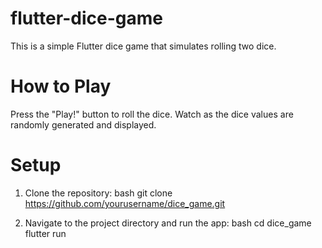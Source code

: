 # flutter-dice-game

This is a simple Flutter dice game that simulates rolling two dice.

# How to Play
Press the "Play!" button to roll the dice.
Watch as the dice values are randomly generated and displayed.

# Setup
1. Clone the repository:
bash
git clone https://github.com/yourusername/dice_game.git


2. Navigate to the project directory and run the app:
bash
cd dice_game
flutter run

